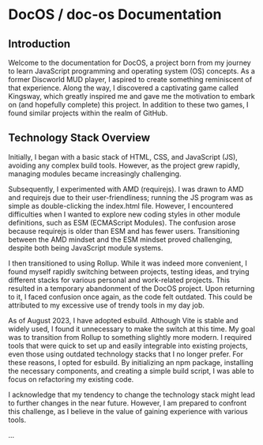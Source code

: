 # DocOS / doc-os Documentation

## Introduction

Welcome to the documentation for DocOS, a project born from my journey to learn JavaScript programming and operating system (OS) concepts. As a former Discworld MUD player, I aspired to create something reminiscent of that experience. Along the way, I discovered a captivating game called Kingsway, which greatly inspired me and gave me the motivation to embark on (and hopefully complete) this project. In addition to these two games, I found similar projects within the realm of GitHub.

## Technology Stack Overview

Initially, I began with a basic stack of HTML, CSS, and JavaScript (JS), avoiding any complex build tools. However, as the project grew rapidly, managing modules became increasingly challenging.

Subsequently, I experimented with AMD (requirejs). I was drawn to AMD and requirejs due to their user-friendliness; running the JS program was as simple as double-clicking the index.html file. However, I encountered difficulties when I wanted to explore new coding styles in other module definitions, such as ESM (ECMAScript Modules). The confusion arose because requirejs is older than ESM and has fewer users. Transitioning between the AMD mindset and the ESM mindset proved challenging, despite both being JavaScript module systems.

I then transitioned to using Rollup. While it was indeed more convenient, I found myself rapidly switching between projects, testing ideas, and trying different stacks for various personal and work-related projects. This resulted in a temporary abandonment of the DocOS project. Upon returning to it, I faced confusion once again, as the code felt outdated. This could be attributed to my excessive use of trendy tools in my day job.

As of August 2023, I have adopted esbuild. Although Vite is stable and widely used, I found it unnecessary to make the switch at this time. My goal was to transition from Rollup to something slightly more modern. I required tools that were quick to set up and easily integrable into existing projects, even those using outdated technology stacks that I no longer prefer. For these reasons, I opted for esbuild. By initializing an npm package, installing the necessary components, and creating a simple build script, I was able to focus on refactoring my existing code.

I acknowledge that my tendency to change the technology stack might lead to further changes in the near future. However, I am prepared to confront this challenge, as I believe in the value of gaining experience with various tools.

...